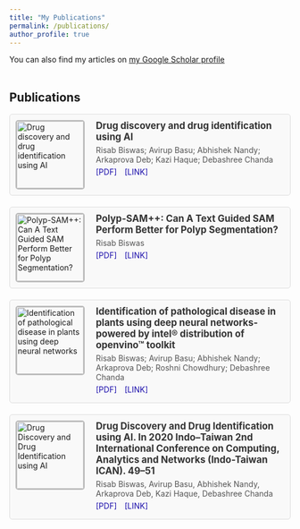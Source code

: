 ```yaml
---
title: "My Publications"
permalink: /publications/
author_profile: true
---
```


You can also find my articles on <a href="https://scholar.google.com/citations?user=xC3keU4AAAAJ&hl=en"> my Google Scholar profile </a> <br><br>

<h2>Publications</h2>

<div class="publications-container">
  <div class="publication-item">
    <img src="https://adrianxsalazar.github.io/images/5g_spraying-adrian-salazar-gomez-website.png" alt="Drug discovery and drug identification using AI">
    <div class="publication-details">
      <h3>Drug discovery and drug identification using AI</h3>
      <p>Risab Biswas; Avirup Basu; Abhishek Nandy; Arkaprova Deb; Kazi Haque; Debashree Chanda</p>
      <p>
        <a href="https://ieeexplore.ieee.org/abstract/document/9181309" class="publication-link">[PDF]</a>
        <a href="https://ieeexplore.ieee.org/abstract/document/9181309" class="publication-link">[LINK]</a>
      </p>
    </div>
  </div>

  <div class="publication-item">
    <img src="https://adrianxsalazar.github.io/images/understanding.png" alt="Polyp-SAM++: Can A Text Guided SAM Perform Better for Polyp Segmentation?">
    <div class="publication-details">
      <h3>Polyp-SAM++: Can A Text Guided SAM Perform Better for Polyp Segmentation?</h3>
      <p>Risab Biswas</p>
      <p>
        <a href="https://arxiv.org/pdf/2308.06623" class="publication-link">[PDF]</a>
        <a href="https://arxiv.org/abs/2308.06623" class="publication-link">[LINK]</a>
      </p>
    </div>
  </div>

  <div class="publication-item">
    <img src="https://adrianxsalazar.github.io/images/5g_spraying-adrian-salazar-gomez-website.png" alt="Identification of pathological disease in plants using deep neural networks">
    <div class="publication-details">
      <h3>Identification of pathological disease in plants using deep neural networks-powered by intel® distribution of openvino™ toolkit</h3>
      <p>Risab Biswas; Avirup Basu; Abhishek Nandy; Arkaprova Deb; Roshni Chowdhury; Debashree Chanda</p>
      <p>
        <a href="https://ieeexplore.ieee.org/abstract/document/9181339" class="publication-link">[PDF]</a>
        <a href="https://ieeexplore.ieee.org/abstract/document/9181339" class="publication-link">[LINK]</a>
      </p>
    </div>
  </div>

  <div class="publication-item">
    <img src="https://adrianxsalazar.github.io/images/understanding.png" alt="Drug Discovery and Drug Identification using AI">
    <div class="publication-details">
      <h3>Drug Discovery and Drug Identification using AI. In 2020 Indo–Taiwan 2nd International Conference on Computing, Analytics and Networks (Indo-Taiwan ICAN). 49–51</h3>
      <p>Risab Biswas, Avirup Basu, Abhishek Nandy, Arkaprova Deb, Kazi Haque, Debashree Chanda</p>
      <p>
        <a href="https://scholar.google.com/scholar?cluster=12241331373694448361&hl=en&oi=scholarr" class="publication-link">[PDF]</a>
        <a href="https://scholar.google.com/scholar?cluster=12241331373694448361&hl=en&oi=scholarr" class="publication-link">[LINK]</a>
      </p>
    </div>
  </div>
</div>

<style>
  .publications-container {
    display: flex;
    flex-direction: column;
    gap: 20px;
  }
  .publication-item {
    display: flex;
    border: 1px solid #ddd;
    padding: 10px;
    border-radius: 5px;
    background-color: #f9f9f9;
  }
  .publication-item img {
    width: 120px;
    height: 120px;
    margin-right: 20px;
    border: 2px solid #bbb;
    border-radius: 5px;
  }
  .publication-details {
    flex: 1;
  }
  .publication-details h3 {
    margin: 0;
    font-size: 1.2em;
    color: #333;
  }
  .publication-details p {
    margin: 5px 0;
    color: #555;
  }
  .publication-link {
    margin-right: 10px;
    color: #1a0dab;
    text-decoration: none;
  }
  .publication-link:hover {
    text-decoration: underline;
  }
</style>
